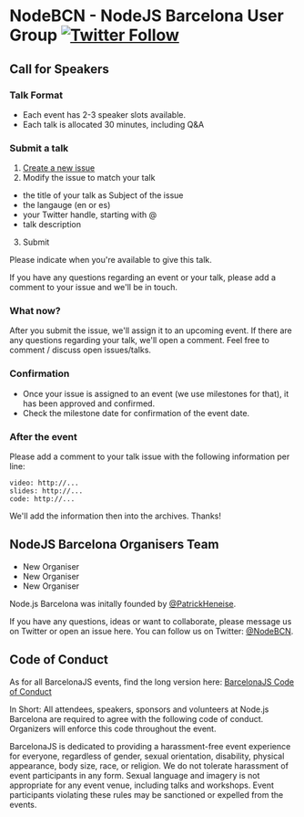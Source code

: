 # NodeBCN - NodeJS Barcelona User Group [![Twitter Follow](https://img.shields.io/twitter/follow/espadrine.svg?style=social&label=Follow)](https://twitter.com/nodebcn)

## Call for Speakers

### Talk Format

- Each event has 2-3 speaker slots available.  
- Each talk is allocated 30 minutes, including Q&A

### Submit a talk

1. [Create a new issue](https://github.com/BarcelonaJS/node/issues/new)
2. Modify the issue to match your talk
  - the title of your talk as Subject of the issue
  - the langauge (en or es)
  - your Twitter handle, starting with @
  - talk description
3. Submit

Please indicate when you're available to give this talk.

If you have any questions regarding an event or your talk, please add a comment to your issue and we'll be in touch.

### What now?

After you submit the issue, we'll assign it to an upcoming event.
If there are any questions regarding your talk, we'll open a comment.
Feel free to comment / discuss open issues/talks.

### Confirmation

- Once your issue is assigned to an event (we use milestones for that), it has been approved and confirmed.  
- Check the milestone date for confirmation of the event date.

### After the event

Please add a comment to your talk issue with the following information per line:

    video: http://...
    slides: http://...
    code: http://...

We'll add the information then into the archives. Thanks!


## NodeJS Barcelona Organisers Team

- New Organiser
- New Organiser
- New Organiser

Node.js Barcelona was initally founded by [@PatrickHeneise](https://twitter.com/PatrickHeneise). 

If you have any questions, ideas or want to collaborate, please message us on Twitter or open an issue here. You can follow us on Twitter: [@NodeBCN](https://twitter.com/nodebcn).


## Code of Conduct
As for all BarcelonaJS events, find the long version here: [BarcelonaJS Code of Conduct](http://barcelonajs.org/code)

In Short:
All attendees, speakers, sponsors and volunteers at Node.js Barcelona are required to agree with the following code of conduct. Organizers will enforce this code throughout the event.

BarcelonaJS is dedicated to providing a harassment-free event experience for everyone, regardless of gender, sexual orientation, disability, physical appearance, body size, race, or religion. We do not tolerate harassment of event participants in any form. Sexual language and imagery is not appropriate for any event venue, including talks and workshops. Event participants violating these rules may be sanctioned or expelled from the events.
